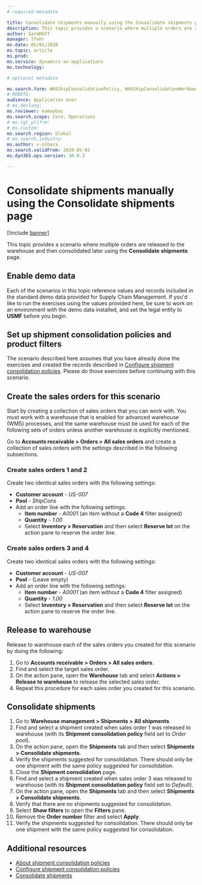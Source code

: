 ```yaml
---
# required metadata

title: Consolidate shipments manually using the Consolidate shipments page
description: This topic provides a scenario where multiple orders are released to the warehouse and then consolidated later using the Consolidate shipments page.
author: GarmMSFT
manager: tfehr
ms.date: 05/01/2020
ms.topic: article
ms.prod:
ms.service: dynamics-ax-applications
ms.technology:

# optional metadata

ms.search.form: WHSShipConsolidationPolicy, WHSShipConsolidationWorkbench
# ROBOTS:
audience: Application User
# ms.devlang:
ms.reviewer: kamaybac
ms.search.scope: Core, Operations
# ms.tgt_pltfrm:
# ms.custom:
ms.search.region: Global
# ms.search.industry:
ms.author: v-olbara
ms.search.validFrom: 2020-05-01
ms.dyn365.ops.version: 10.0.3

---
```


# Consolidate shipments manually using the Consolidate shipments page

[!include [banner](../includes/banner.md)]

This topic provides a scenario where multiple orders are released to the warehouse and then consolidated later using the **Consolidate shipments** page.

## Enable demo data

Each of the scenarios in this topic reference values and records included in the standard demo data provided for Supply Chain Management. If you'd like to run the exercises using the values provided here, be sure to work on an environment with the demo data installed, and set the legal entity to **USMF** before you begin.

## Set up shipment consolidation policies and product filters

The scenario described here assumes that you have already done the exercises and created the records described in [Configure shipment consolidation policies](configure-shipment-consolidation-policies.md). Please do those exercises before continuing with this scenario.

## Create the sales orders for this scenario

Start by creating a collection of sales orders that you can work with. You must work with a warehouse that is enabled for advanced warehouse (WMS) processes, and the same warehouse must be used for each of the following sets of orders unless another warehouse is explicitly mentioned. <!-- KFM: The original didn't mention warehouses. Should I remove that again? -->

Go to **Accounts receivable \> Orders \> All sales orders** and create a collection of sales orders with the settings described in the following subsections.

### Create sales orders 1 and 2

Create two identical sales orders with the following settings:

- **Customer account** - *US-007*
- **Pool** - *ShipCons*
- Add an order line with the following settings:
  - **Item number** - *A0001* (an item without a **Code 4** filter assigned)
  - **Quantity** - *1.00*
  - Select **Inventory \> Reservation** and then select **Reserve lot** on the action pane to reserve the order line.

### Create sales orders 3 and 4

Create two identical sales orders with the following settings:

- **Customer account** - *US-007*
- **Pool** - (Leave empty)
- Add an order line with the following settings:
  - **Item number** - *A0001* (an item without a **Code 4** filter assigned)
  - **Quantity** - *1.00*
  - Select **Inventory \> Reservation** and then select **Reserve lot** on the action pane to reserve the order line.

## Release to warehouse

Release to warehouse each of the sales orders you created for this scenario by doing the following:

1. Go to **Accounts receivable \> Orders \> All sales orders**.
1. Find and select the target sales order.
1. On the action pane, open the **Warehouse** tab and select **Actions \> Release to warehouse** to release the selected sales order.
1. Repeat this procedure for each sales order you created for this scenario.

## Consolidate shipments

1. Go to **Warehouse management \> Shipments \> All shipments**.
1. Find and select a shipment created when sales order 1 was released to warehouse (with its **Shipment consolidation policy** field set to *Order pool*).
1. On the action pane, open the **Shipments** tab and then select **Shipments \> Consolidate shipments**.
1. Verify the shipments suggested for consolidation. There should only be one shipment with the same policy suggested for consolidation.
1. Close the **Shipment consolidation** page.
1. Find and select a shipment created when sales order 3 was released to warehouse (with its **Shipment consolidation policy** field set to *Default*).
1. On the action pane, open the **Shipments** tab and then select **Shipments \> Consolidate shipments**.
1. Verify that there are no shipments suggested for consolidation.
1. Select **Show filters** to open the **Filters** pane.
1. Remove the **Order number** filter and select **Apply**.
1. Verify the shipments suggested for consolidation. There should only be one shipment with the same policy suggested for consolidation.

## Additional resources

- [About shipment consolidation policies](../warehousing/about-shipment-consolidation-policies.md)  
- [Configure shipment consolidation policies](../warehousing/configure-shipment-consolidation-policies.md)
- [Consolidate shipments](../warehousing/consolidate-shipments.md)

